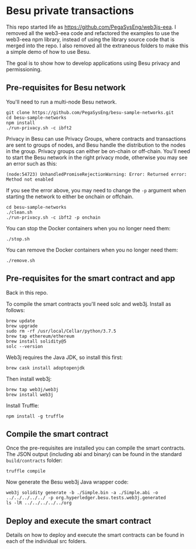 # Besu private transactions
This repo started life as https://github.com/PegaSysEng/web3js-eea. I removed all the web3-eea code and refactored the examples to use the web3-eea npm library, instead of using the library source code that is merged into the repo. I also removed all the extraneous folders to make this a simple demo of how to use Besu.

The goal is to show how to develop applications using Besu privacy and permissioning.

## Pre-requisites for Besu network
You'll need to run a multi-node Besu network.

```
git clone https://github.com/PegaSysEng/besu-sample-networks.git
cd besu-sample-networks
npm install
./run-privacy.sh -c ibft2
```

Privacy in Besu can use Privacy Groups, where contracts and transactions are sent to groups of nodes,
and Besu handle the distribution to the nodes in the group. Privacy groups can either be on-chain
or off-chain. You'll need to start the Besu network in the right privacy mode, otherwise you may see an
error such as this:

```
(node:54723) UnhandledPromiseRejectionWarning: Error: Returned error: Method not enabled
```

If you see the error above, you may need to change the `-p` argument when starting the network
to either be onchain or offchain.

```
cd besu-sample-networks
./clean.sh
./run-privacy.sh -c ibft2 -p onchain
```

You can stop the Docker containers when you no longer need them:

```
./stop.sh 
```

You can remove the Docker containers when you no longer need them:

```
./remove.sh 
```

## Pre-requisites for the smart contract and app
Back in this repo.

To compile the smart contracts you'll need solc and web3j. Install as follows:

```
brew update
brew upgrade
sudo rm -rf /usr/local/Cellar/python/3.7.5
brew tap ethereum/ethereum
brew install solidity@5
solc --version
```

Web3j requires the Java JDK, so install this first:

```
brew cask install adoptopenjdk
```

Then install web3j:

```
brew tap web3j/web3j
brew install web3j
```

Install Truffle:

```
npm install -g truffle
```

## Compile the smart contract
Once the pre-requisites are installed you can compile the smart contracts. The JSON output (including abi and binary) can be found in the standard `build/contracts` folder:

```
truffle compile
```

Now generate the Besu web3j Java wrapper code:

```
web3j solidity generate -b ./Simple.bin -a ./Simple.abi -o ../../../../../ -p org.hyperledger.besu.tests.web3j.generated
ls -lR ../../../../../org
```

## Deploy and execute the smart contract
Details on how to deploy and execute the smart contracts can be found in each of the individual src folders.
